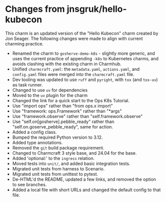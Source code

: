 # Changes from jnsgruk/hello-kubecon

This charm is an updated version of the "Hello Kubecon" charm created by Jon
Seager. The following changes were made to align with current charming practice.

* Renamed the charm to `gosherve-demo-k8s` - slightly more generic, and uses the
  current practice of appending `-k8s` to Kubernetes charms, and avoids clashing
  with the existing charm in Charmhub.
* Unified `charmcraft.yaml`: the `metadata.yaml`, `actions.yaml`, and
  `config.yaml` files were merged into the `charmcraft.yaml` file.
* Dev tooling was updated to use `ruff` and `pyright`, with `tox` (and `tox-uv`)
  as task runner.
* Changed to use `uv` for dependencies
* Moved to the `uv` plugin for the charm
* Changed the link for a quick start to the Ops K8s Tutorial.
* Use "import ops" rather than "from ops.x import"
* Use "framework: ops.Framework" rather than "*args"
* Use "framework.observe" rather than "self.framework.observe"
* Use "self.on[gosherve].pebble_ready" rather than "self.on.goserve_pebble_ready", same for action.
* Added a config class.
* Bumped the required Python version to 3.12.
* Added type annotations.
* Removed the `git` build package requirement.
* Changed to Charmcraft 3 style base, and 24.04 for the base.
* Added 'optional:' to the `ingress` relation.
* Moved tests into `unit/`, and added basic integration tests.
* Migrated unit tests from harness to Scenario.
* Migrated unit tests from unittest to pytest.
* De-HTML'd the README, updated a few links, and removed the option to see branches.
* Added a local file with short URLs and changed the default config to that file.
